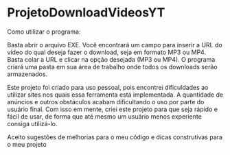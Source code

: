 # ProjetoDownloadVideosYT
Como utilizar o programa:

Basta abrir o arquivo EXE. Você encontrará um campo para inserir a URL do vídeo do qual deseja fazer o download, seja em formato MP3 ou MP4. Basta colar a URL e clicar na opção desejada (MP3 ou MP4). O programa criará uma pasta em sua área de trabalho onde todos os downloads serão armazenados.

Este projeto foi criado para uso pessoal, pois encontrei dificuldades ao utilizar sites nos quais essa ferramenta está implementada. A quantidade de anúncios e outros obstáculos acabam dificultando o uso por parte do usuário final. Com isso em mente, criei este projeto para que seja rápido e fácil de usar, de forma que até mesmo um usuário menos experiente consiga utilizá-lo.

Aceito sugestões de melhorias para o meu código e dicas construtivas para o meu projeto

